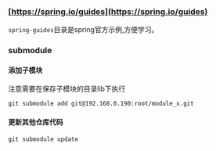 ### [https://spring.io/guides](https://spring.io/guides)
`spring-guides`目录是spring官方示例,方便学习。
### submodule
#### 添加子模块
注意需要在保存子模块的目录lib下执行
```
git submodule add git@192.168.0.190:root/module_x.git
```
#### 更新其他仓库代码
```
git submodule update
```